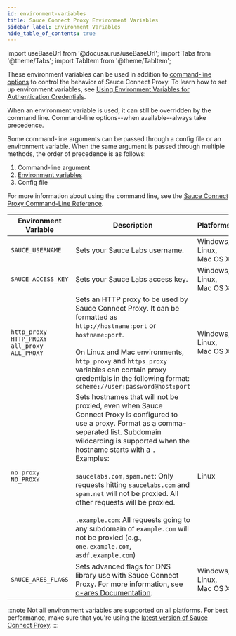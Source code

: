 ```yaml
---
id: environment-variables
title: Sauce Connect Proxy Environment Variables
sidebar_label: Environment Variables
hide_table_of_contents: true
---
```

import useBaseUrl from '@docusaurus/useBaseUrl';
import Tabs from '@theme/Tabs';
import TabItem from '@theme/TabItem';

These environment variables can be used in addition to [command-line options](/dev/cli/sauce-connect-proxy) to control the behavior of Sauce Connect Proxy. To learn how to set up environment variables, see [Using Environment Variables for Authentication Credentials](/basics/environment-variables).

When an environment variable is used, it can still be overridden by the command line. Command-line options--when available--always take precedence.

Some command-line arguments can be passed through a config file or an environment variable. When the same argument is passed through multiple methods, the order of precedence is as follows:

1. Command-line argument
1. [Environment variables](https://www.youtube.com/watch?v=3K1Eu0eTha8)
1. Config file

For more information about using the  command line, see the [Sauce Connect Proxy Command-Line Reference](/dev/cli/sauce-connect-proxy).

| Environment Variable  | Description  | Platforms  | Corresponding CLI Option  |
|---|---|---|---|
| `SAUCE_USERNAME` | Sets your Sauce Labs username. | Windows, Linux, Mac OS X | [`--user`](/dev/cli/sauce-connect-proxy/#--user) |
| `SAUCE_ACCESS_KEY` | Sets your Sauce Labs access key. | Windows, Linux, Mac OS X | [`--api-key`](/dev/cli/sauce-connect-proxy/#--api-key) |
| `http_proxy`<br/>`HTTP_PROXY`<br/>`all_proxy`<br/>`ALL_PROXY` | Sets an HTTP proxy to be used by Sauce Connect Proxy. It can be formatted as `http://hostname:port` or `hostname:port`.<br/><br/>On Linux and Mac environments, `http_proxy` and `https_proxy` variables can contain proxy credentials in the following format: `scheme://user:password@host:port` | Windows, Linux, Mac OS X | [`--proxy`](/dev/cli/sauce-connect-proxy/#external-proxy-configuration) |
| `no_proxy`<br/>`NO_PROXY` | Sets hostnames that will not be proxied, even when Sauce Connect Proxy is configured to use a proxy. Format as a comma-separated list. Subdomain wildcarding is supported when the hostname starts with a `.` Examples:<br/><br/>`saucelabs.com,spam.net`: Only requests hitting `saucelabs.com` and `spam.net` will not be proxied. All other requests will be proxied.<br/><br/>`.example.com`: All requests going to any subdomain of `example.com` will not be proxied (e.g., `one.example.com`, `asdf.example.com`) | Linux | |
| `SAUCE_ARES_FLAGS` | Sets advanced flags for DNS library use with Sauce Connect Proxy. For more information, see [c-ares Documentation](http://c-ares.haxx.se/ares_init.html). | Windows, Linux, Mac OS X | |

:::note
Not all environment variables are supported on all platforms. For best performance, make sure that you're using the [latest version of Sauce Connect Proxy](/secure-connections/sauce-connect/installation).
:::
